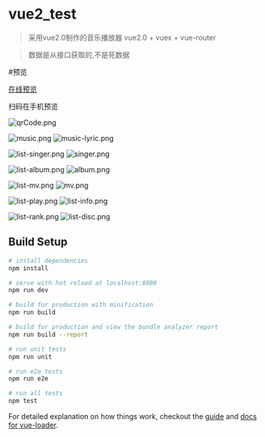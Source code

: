 # vue2_test

>采用vue2.0制作的音乐播放器 vue2.0 + vuex + vue-router

>数据是从接口获取的,不是死数据

#预览

[在线预览](https://zhangyuxin777.github.io/Vue2_music_player/dist/index.html#/)

扫码在手机预览

![qrCode.png](./src/image/qrCode.png)


![music.png](./src/image/music.png)           ![music-lyric.png](./src/image/music-lyric.png)


![list-singer.png](./src/image/list-singer.png)           ![singer.png](./src/image/singer.png)



![list-album.png](./src/image/list-album.png)           ![album.png](./src/image/album.png)



![list-mv.png](./src/image/list-mv.png)           ![mv.png](./src/image/mv.png)



![list-play.png](./src/image/list-play.png)           ![list-info.png](./src/image/list-info.png)



![list-rank.png](./src/image/list-rank.png)           ![list-disc.png](./src/image/list-disc.png)


## Build Setup

``` bash
# install dependencies
npm install

# serve with hot reload at localhost:8080
npm run dev

# build for production with minification
npm run build

# build for production and view the bundle analyzer report
npm run build --report

# run unit tests
npm run unit

# run e2e tests
npm run e2e

# run all tests
npm test
```

For detailed explanation on how things work, checkout the [guide](http://vuejs-templates.github.io/webpack/) and [docs for vue-loader](http://vuejs.github.io/vue-loader).

